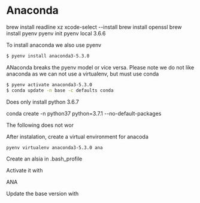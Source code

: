 # Anaconda


brew install readline xz
xcode-select --install
brew install openssl
brew install pyenv
pyenv init
pyenv local 3.6.6




To install anaconda we also use pyenv

```bash
$ pyenv install anaconda3-5.3.0
```

ANaconda breaks the pyenv model or vice versa. Please note we do not like anaconda as we can not use a virtualenv, but must use conda 

```bash
$ pyenv activate anaconda3-5.3.0
$ conda update -n base -c defaults conda
```


Does only install python 3.6.7


conda create -n python37 python=3.7.1 --no-default-packages



The following does not wor

After instalation, create a virtual environment for anacoda



```bash
pyenv virtualenv anaconda3-5.3.0 ana
```

Create an alsia in .bash_profile


Activate it with 

ANA

Update the base version with 


